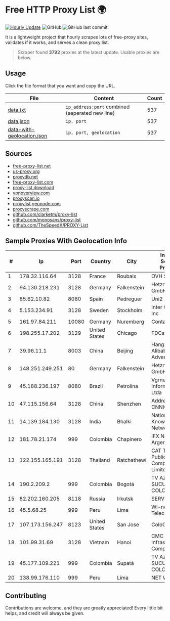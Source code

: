 
# Free HTTP Proxy List 🌍

[![Hourly Update](https://github.com/mertguvencli/http-proxy-list/actions/workflows/main.yml/badge.svg?branch=main)](https://github.com/mertguvencli/http-proxy-list/actions/workflows/main.yml)
![GitHub](https://img.shields.io/github/license/mertguvencli/http-proxy-list)
![GitHub last commit](https://img.shields.io/github/last-commit/mertguvencli/http-proxy-list)

It is a lightweight project that hourly scrapes lots of free-proxy sites, validates if it works, and serves a clean proxy list.


> Scraper found **3792** proxies at the latest update. Usable proxies are below.

## Usage

Click the file format that you want and copy the URL.


|File|Content|Count|
|----|-------|-----|
|[data.txt](https://raw.githubusercontent.com/mertguvencli/http-proxy-list/main/proxy-list/data.txt)|`ip_address:port` combined (seperated new line)|537|
|[data.json](https://raw.githubusercontent.com/mertguvencli/http-proxy-list/main/proxy-list/data.json)|`ip, port`|537|
|[data-with-geolocation.json](https://raw.githubusercontent.com/mertguvencli/http-proxy-list/main/proxy-list/data-with-geolocation.json)|`ip, port, geolocation`|537|

## Sources

* [free-proxy-list.net](https://free-proxy-list.net)
* [us-proxy.org](https://www.us-proxy.org)
* [proxydb.net](http://proxydb.net)
* [free-proxy-list.com](https://free-proxy-list.com/?page=&port=&type%5B%5D=http&type%5B%5D=https&up_time=0&search=Search)
* [proxy-list.download](https://www.proxy-list.download/HTTP)
* [vpnoverview.com](https://vpnoverview.com/privacy/anonymous-browsing/free-proxy-servers)
* [proxyscan.io](https://www.proxyscan.io)
* [proxylist.geonode.com](https://proxylist.geonode.com/api/proxy-list?limit=300&page=1&sort_by=lastChecked&sort_type=desc&protocols=http,https)
* [proxyscrape.com](https://api.proxyscrape.com/v2/?request=displayproxies&protocol=http&timeout=10000&country=all&ssl=all&anonymity=all)
* [github.com/clarketm/proxy-list](https://raw.githubusercontent.com/clarketm/proxy-list/master/proxy-list-raw.txt)
* [github.com/monosans/proxy-list](https://raw.githubusercontent.com/monosans/proxy-list/main/proxies/http.txt)
* [github.com/TheSpeedX/PROXY-List](https://raw.githubusercontent.com/TheSpeedX/PROXY-List/master/http.txt)


## Sample Proxies With Geolocation Info

|#|Ip|Port|Country|City|Internet Service Provider|
|-|--|----|-------|----|-------------------------|
|1|178.32.116.64|3128|France|Roubaix|OVH SAS|
|2|94.130.218.231|3128|Germany|Falkenstein|Hetzner Online GmbH|
|3|85.62.10.82|8080|Spain|Pedreguer|Uni2 1|
|4|5.153.234.91|3128|Sweden|Stockholm|Inter Connects Inc|
|5|161.97.84.211|10080|Germany|Nuremberg|Contabo GmbH|
|6|198.255.17.202|3129|United States|Chicago|FDCservers.net|
|7|39.96.11.1|8003|China|Beijing|Hangzhou Alibaba Advertising Co|
|8|148.251.249.251|80|Germany|Falkenstein|Hetzner Online GmbH|
|9|45.188.236.197|8080|Brazil|Petrolina|Vgrnet Informatica Ltda|
|10|47.115.156.64|3128|China|Shenzhen|Addresses CNNIC|
|11|14.139.184.130|3128|India|Bhalki|National Knowledge Network|
|12|181.78.21.174|999|Colombia|Chapinero|IFX Networks Argentina S.R.L|
|13|122.155.165.191|3128|Thailand|Ratchathewi|CAT Telecom Public Company Limited|
|14|190.2.209.2|999|Colombia|Bogotá|TV AZTECA SUCURSAL COLOMBIA|
|15|82.202.160.205|8118|Russia|Irkutsk|SERVER|
|16|45.5.68.25|999|Peru|Lima|Wi-net Telecom S.A.C.|
|17|107.173.156.247|8123|United States|San Jose|ColoCrossing|
|18|101.99.31.69|3128|Vietnam|Hanoi|CMC Telecom Infrastructure Company|
|19|45.177.109.221|999|Colombia|Supatá|TV AZTECA SUCURSAL COLOMBIA|
|20|138.99.176.110|999|Peru|Lima|NET WIN PERU|



## Contributing

Contributions are welcome, and they are greatly appreciated! Every
little bit helps, and credit will always be given.

